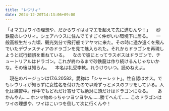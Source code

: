 ```yaml
---
title: "レウリィ"
date: 2024-12-20T14:13:06+09:00
---
```

「オマエはワイの理想や、だからワイはオマエを超えて先に進むんや！」
　砂鉄龍のレウリィ。シェアハウスに住んでてすごく仲がいい環境下に居る。
　一般高校生だった頃、観光気分で飛行船でアヤマに来た。その時に遥か遠くを飛んでいたデヴァスティアのドラゴンを見て魅入られた。それからドラゴンを再現しようと試行錯誤を重ねている。
　なので彼にとってラスボスはドラゴンで、チュートリアルはドラゴン。これが終わるまで砂鉄龍は作り続けるんじゃないかな。その後は知らん。
　本名は礼受李軼。れうけりいつ。読めねえよ。

　現在のバージョンは17.6.20582。愛称は「シャーレット」。性自認はオス。でもレウリィが知らずに女性名を付けたので以降ずっとメスのフリをしている。人化は練習中。作中でもどれだけ寄せても絶対に頭だけはドラゴンになる。
　
あかんやん……ホンマ物めっちゃツヨツヨやん……勝てへんて……
このドラゴンはワイの理想や、ワイはこいつを倒して次に行くんや！
